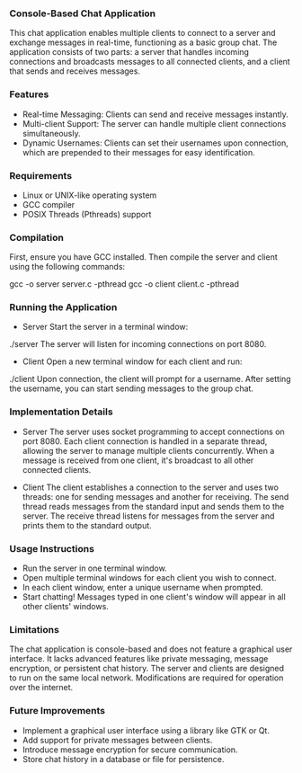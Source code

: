 ### Console-Based Chat Application
This chat application enables multiple clients to connect to a server and exchange messages in real-time, functioning as a basic group chat. The application consists of two parts: a server that handles incoming connections and broadcasts messages to all connected clients, and a client that sends and receives messages.

### Features
- Real-time Messaging: Clients can send and receive messages instantly.
- Multi-client Support: The server can handle multiple client connections simultaneously.
- Dynamic Usernames: Clients can set their usernames upon connection, which are prepended to their messages for easy identification.

### Requirements
- Linux or UNIX-like operating system
- GCC compiler
- POSIX Threads (Pthreads) support

### Compilation
First, ensure you have GCC installed. Then compile the server and client using the following commands:

gcc -o server server.c -pthread
gcc -o client client.c -pthread

### Running the Application
- Server
Start the server in a terminal window:

./server
The server will listen for incoming connections on port 8080.

- Client
Open a new terminal window for each client and run:

./client
Upon connection, the client will prompt for a username. After setting the username, you can start sending messages to the group chat.

### Implementation Details
- Server
The server uses socket programming to accept connections on port 8080. Each client connection is handled in a separate thread, allowing the server to manage multiple clients concurrently. When a message is received from one client, it's broadcast to all other connected clients.

- Client
The client establishes a connection to the server and uses two threads: one for sending messages and another for receiving. The send thread reads messages from the standard input and sends them to the server. The receive thread listens for messages from the server and prints them to the standard output.

### Usage Instructions

- Run the server in one terminal window.
- Open multiple terminal windows for each client you wish to connect.
- In each client window, enter a unique username when prompted.
- Start chatting! Messages typed in one client's window will appear in all other clients' windows.

### Limitations
The chat application is console-based and does not feature a graphical user interface.
It lacks advanced features like private messaging, message encryption, or persistent chat history.
The server and clients are designed to run on the same local network. Modifications are required for operation over the internet.

### Future Improvements
- Implement a graphical user interface using a library like GTK or Qt.
- Add support for private messages between clients.
- Introduce message encryption for secure communication.
- Store chat history in a database or file for persistence.
